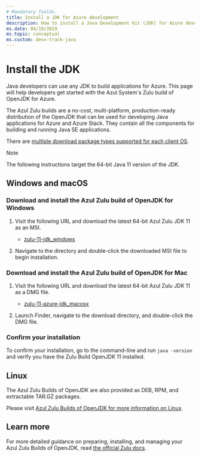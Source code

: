 ```yaml
---
# Mandatory fields.
title: Install a JDK for Azure development
description: How to install a Java Development Kit (JDK) for Azure development with Windows, Linux, and Mac.
ms.date: 04/19/2019
ms.topic: conceptual
ms.custom: devx-track-java
---
```


# Install the JDK

Java developers can use any JDK to build applications for Azure. This page will help developers get started with the Azul System's Zulu build of OpenJDK for Azure.

The Azul Zulu builds are a no-cost, multi-platform, production-ready distribution of the OpenJDK that can be used for developing Java applications for Azure and Azure Stack. They contain all the components for building and running Java SE applications.

There are [multiple download package types supported for each client OS](https://www.azul.com/downloads/azure-only/).

> [!NOTE]
> The following instructions target the 64-bit Java 11 version of the JDK.
>

## Windows and macOS

### Download and install the Azul Zulu build of OpenJDK for Windows

1. Visit the following URL and download the latest 64-bit Azul Zulu JDK 11 as an MSI.

   * [zulu-11-jdk_windows](https://www.azul.com/downloads/azure-only/?version=java-11-lts&os=windows&architecture=x86-64-bit&package=jdk)

2. Navigate to the directory and double-click the downloaded MSI file to begin installation.

### Download and install the Azul Zulu build of OpenJDK for Mac

1. Visit the following URL and download the latest 64-bit Azul Zulu JDK 11 as a DMG file.

   * [zulu-11-azure-jdk_macosx](https://www.azul.com/downloads/azure-only/?version=java-11-lts&os=macos&architecture=x86-64-bit&package=jdk)

2. Launch Finder, navigate to the download directory, and double-click the DMG file.

### Confirm your installation

To confirm your installation, go to the command-line and run `java -version` and verify you have the Zulu Build OpenJDK 11 installed.

## Linux

The Azul Zulu Builds of OpenJDK are also provided as DEB, RPM, and extractable TAR.GZ packages.

Please visit [Azul Zulu Builds of OpenJDK for more information on Linux](https://www.azul.com/downloads/azure-only/).

## Learn more

For more detailed guidance on preparing, installing, and managing your Azul Zulu Builds of OpenJDK, read [the official Zulu docs](https://docs.azul.com/zulu/zuludocs/index.htm).
